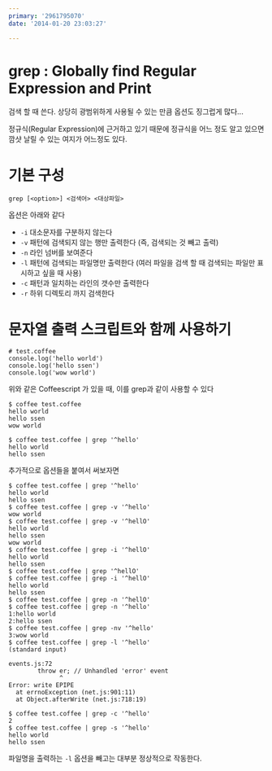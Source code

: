 ```yaml
---
primary: '2961795070'
date: '2014-01-20 23:03:27'

---
```


# grep : Globally find Regular Expression and Print

검색 할 때 쓴다. 상당히 광범위하게 사용될 수 있는 만큼 옵션도 징그럽게 많다...

정규식(Regular Expression)에 근거하고 있기 때문에 정규식을 어느 정도 알고 있으면 깜샷 날릴 수 있는 여지가 어느정도 있다.


# 기본 구성

	grep [<option>] <검색어> <대상파일>

옵션은 아래와 같다

- `-i` 대소문자를 구분하지 않는다
- `-v` 패턴에 검색되지 않는 행만 출력한다 (즉, 검색되는 것 빼고 출력)
- `-n` 라인 넘버를 보여준다
- `-l` 패턴에 검색되는 파일명만 출력한다 (여러 파일을 검색 할 때 검색되는 파일만 표시하고 싶을 때 사용)
- `-c` 패턴과 일치하는 라인의 갯수만 출력한다
- `-r` 하위 디렉토리 까지 검색한다


# 문자열 출력 스크립트와 함께 사용하기

	# test.coffee
	console.log('hello world')
	console.log('hello ssen')
	console.log('wow world')

위와 같은 Coffeescript 가 있을 때, 이를 grep과 같이 사용할 수 있다

	$ coffee test.coffee
	hello world
	hello ssen
	wow world

	$ coffee test.coffee | grep '^hello'
	hello world
	hello ssen

추가적으로 옵션들을 붙여서 써보자면

	$ coffee test.coffee | grep '^hello'
	hello world
	hello ssen
	$ coffee test.coffee | grep -v '^hello'
	wow world
	$ coffee test.coffee | grep -v '^hellO'
	hello world
	hello ssen
	wow world
	$ coffee test.coffee | grep -i '^hellO'
	hello world
	hello ssen
	$ coffee test.coffee | grep '^hellO'
	$ coffee test.coffee | grep -i '^hellO'
	hello world
	hello ssen
	$ coffee test.coffee | grep -n '^hellO'
	$ coffee test.coffee | grep -n '^hello'
	1:hello world
	2:hello ssen
	$ coffee test.coffee | grep -nv '^hello'
	3:wow world
	$ coffee test.coffee | grep -l '^hello'
	(standard input)

	events.js:72
	        throw er; // Unhandled 'error' event
	              ^
	Error: write EPIPE
	  at errnoException (net.js:901:11)
	  at Object.afterWrite (net.js:718:19)

	$ coffee test.coffee | grep -c '^hello'
	2
	$ coffee test.coffee | grep -s '^hello'
	hello world
	hello ssen

파일명을 출력하는 `-l` 옵션을 빼고는 대부분 정상적으로 작동한다.




